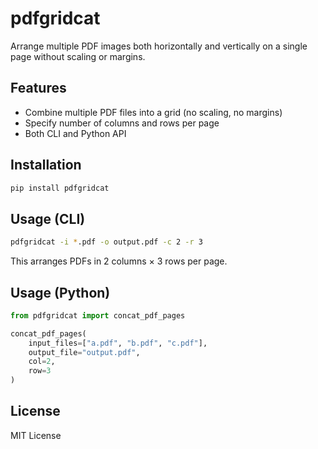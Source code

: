 # pdfgridcat

Arrange multiple PDF images both horizontally and vertically on a single page without scaling or margins.

## Features
- Combine multiple PDF files into a grid (no scaling, no margins)
- Specify number of columns and rows per page
- Both CLI and Python API

## Installation
```bash
pip install pdfgridcat
````

## Usage (CLI)

```bash
pdfgridcat -i *.pdf -o output.pdf -c 2 -r 3
```

This arranges PDFs in 2 columns × 3 rows per page.

## Usage (Python)

```python
from pdfgridcat import concat_pdf_pages

concat_pdf_pages(
    input_files=["a.pdf", "b.pdf", "c.pdf"],
    output_file="output.pdf",
    col=2,
    row=3
)
````

## License

MIT License
